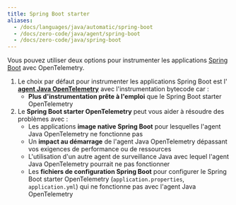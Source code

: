 ```yaml
---
title: Spring Boot starter
aliases:
  - /docs/languages/java/automatic/spring-boot
  - /docs/zero-code/java/agent/spring-boot
  - /docs/zero-code/java/spring-boot
---
```


Vous pouvez utiliser deux options pour instrumenter les applications
[Spring Boot](https://spring.io/projects/spring-boot) avec OpenTelemetry.

1. Le choix par défaut pour instrumenter les applications Spring Boot est l'
   [**agent Java OpenTelemetry**](../agent) avec l'instrumentation bytecode car
   :
   - **Plus d'instrumentation prête à l'emploi** que le Spring Boot starter
     OpenTelemetry
2. Le **Spring Boot starter OpenTelemetry** peut vous aider à résoudre des
   problèmes avec :
   - Les applications **image native Spring Boot** pour lesquelles l'agent Java
     OpenTelemetry ne fonctionne pas
   - Un **impact au démarrage** de l'agent Java OpenTelemetry dépassant vos
     exigences de performance ou de ressources
   - L'utilisation d'un autre agent de surveillance Java avec lequel l'agent
     Java OpenTelemetry pourrait ne pas fonctionner
   - Les **fichiers de configuration Spring Boot** pour configurer le Spring
     Boot starter OpenTelemetry (`application.properties`, `application.yml`)
     qui ne fonctionne pas avec l'agent Java OpenTelemetry
